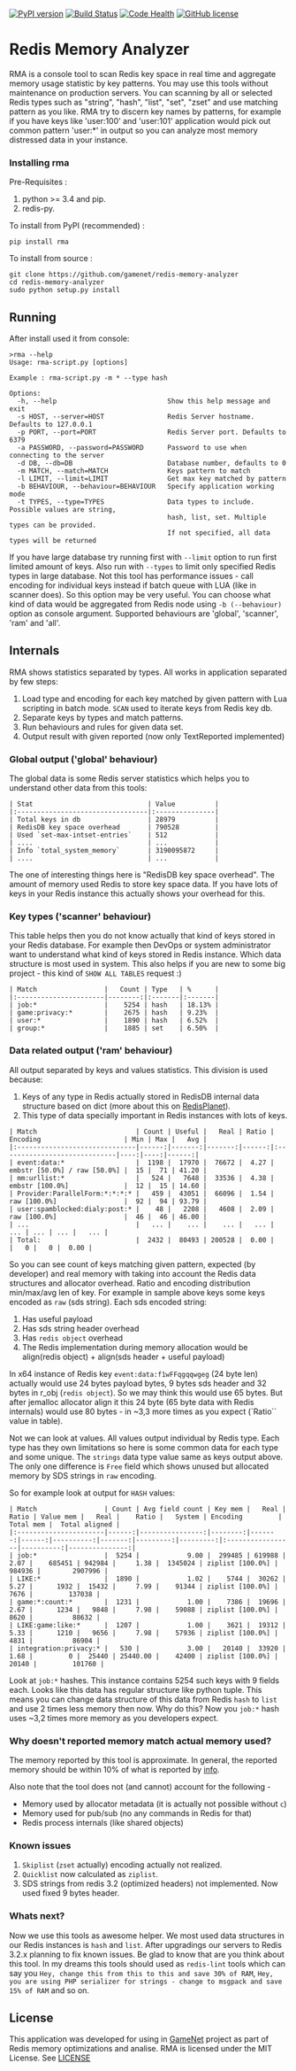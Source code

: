 [![PyPI version](https://badge.fury.io/py/rma.svg)](https://badge.fury.io/py/rma)
[![Build Status](https://travis-ci.org/gamenet/redis-memory-analyzer.svg?branch=master)](https://travis-ci.org/gamenet/redis-memory-analyzer)
[![Code Health](https://landscape.io/github/gamenet/redis-memory-analyzer/master/landscape.svg?style=flat-square)](https://landscape.io/github/gamenet/redis-memory-analyzer/master)
[![GitHub license](https://img.shields.io/badge/license-MIT-blue.svg)](https://raw.githubusercontent.com/gamenet/redis-memory-analyzer/master/LICENSE)

Redis Memory Analyzer
===

RMA is a console tool to scan Redis key space in real time and aggregate memory usage statistic by key patterns. You may
use this tools without maintenance on production servers. You can scanning by all or selected Redis types such as "string",
"hash", "list", "set", "zset" and use matching pattern as you like. RMA try to discern key names by patterns, for example
if you have keys like 'user:100' and 'user:101' application would pick out common pattern 'user:*' in output so you can
analyze most memory distressed data in your instance.

### Installing rma

Pre-Requisites :

1. python >= 3.4 and pip.
2. redis-py.

To install from PyPI (recommended) :

    pip install rma

To install from source :

    git clone https://github.com/gamenet/redis-memory-analyzer
    cd redis-memory-analyzer
    sudo python setup.py install

## Running

After install used it from console:

```
>rma --help
Usage: rma-script.py [options]

Example : rma-script.py -m * --type hash

Options:
  -h, --help                            Show this help message and exit
  -s HOST, --server=HOST                Redis Server hostname. Defaults to 127.0.0.1
  -p PORT, --port=PORT                  Redis Server port. Defaults to 6379
  -a PASSWORD, --password=PASSWORD      Password to use when connecting to the server
  -d DB, --db=DB                        Database number, defaults to 0
  -m MATCH, --match=MATCH               Keys pattern to match
  -l LIMIT, --limit=LIMIT               Get max key matched by pattern
  -b BEHAVIOUR, --behaviour=BEHAVIOUR   Specify application working mode
  -t TYPES, --type=TYPES                Data types to include. Possible values are string,
                                        hash, list, set. Multiple types can be provided.
                                        If not specified, all data types will be returned
```

If you have large database try running first with `--limit` option to run first limited amount of keys. Also run with `--types`
 to limit only specified Redis types in large database. Not this tool has performance issues - call encoding for individual
 keys instead if batch queue with LUA (like in scanner does). So this option may be very useful. You can choose what
 kind of data would be aggregated from Redis node using `-b (--behaviour)` option as console argument. Supported
 behaviours are 'global', 'scanner', 'ram' and 'all'.


## Internals

RMA shows statistics separated by types. All works in application separated by few steps:

 1. Load type and encoding for each key matched by given pattern with Lua scripting in batch mode. `SCAN` used to
    iterate keys from Redis key db.
 2. Separate keys by types and match patterns.
 3. Run behaviours and rules for given data set.
 4. Output result with given reported (now only TextReported implemented)


### Global output ('global' behaviour)

The global data is some Redis server statistics which helps you to understand other data from this tools:

```
| Stat                             | Value          |
|:---------------------------------|:---------------|
| Total keys in db                 | 28979          |
| RedisDB key space overhead       | 790528         |
| Used `set-max-intset-entries`    | 512            |
| ....                             | ...            |
| Info `total_system_memory`       | 3190095872     |
| ....                             | ...            |
```

The one of interesting things here is "RedisDB key space overhead". The amount of memory used Redis to store key space
data. If you have lots of keys in your Redis instance this actually shows your overhead for this.

### Key types ('scanner' behaviour)

This table helps then you do not know actually that kind of keys stored in your Redis database. For example then DevOps or
system administrator want to understand what kind of keys stored in Redis instance. Which data structure is most used in
system. This also helps if you are new to some big project - this kind of `SHOW ALL TABLES` request :)

```
| Match                 |   Count | Type   | %      |
|:----------------------|--------:|:-------|:-------|
| job:*                 |    5254 | hash   | 18.13% |
| game:privacy:*        |    2675 | hash   | 9.23%  |
| user:*                |    1890 | hash   | 6.52%  |
| group:*               |    1885 | set    | 6.50%  |

```

### Data related output ('ram' behaviour)

All output separated by keys and values statistics. This division is used because:
1. Keys of any type in Redis actually stored in RedisDB internal data structure based on dict (more about this on [RedisPlanet](http://redisplanet.com/)).
2. This type of data specially important in Redis instances with lots of keys.

```
| Match                         | Count | Useful |   Real | Ratio | Encoding                     | Min | Max |   Avg |
|:------------------------------|------:|-------:|-------:|------:|:-----------------------------|----:|----:|------:|
| event:data:*                  |  1198 |  17970 |  76672 |  4.27 | embstr [50.0%] / raw [50.0%] |  15 |  71 | 41.20 |
| mm:urllist:*                  |   524 |   7648 |  33536 |  4.38 | embstr [100.0%]              |  12 |  15 | 14.60 |
| Provider:ParallelForm:*:*:*:* |   459 |  43051 |  66096 |  1.54 | raw [100.0%]                 |  92 |  94 | 93.79 |
| user:spamblocked:dialy:post:* |    48 |   2208 |   4608 |  2.09 | raw [100.0%]                 |  46 |  46 | 46.00 |
| ...                           |   ... |    ... |    ... |   ... |                          ... | ... | ... |   ... |
| Total:                        |  2432 |  80493 | 200528 |  0.00 |                              |   0 |   0 |  0.00 |
```

So you can see count of keys matching given pattern, expected (by developer) and real memory with taking into account the
Redis data structures and allocator overhead. Ratio and encoding distribution min/max/avg len of key. For example in sample
above keys some keys encoded as `raw` (sds string). Each sds encoded string:

1. Has useful payload
2. Has sds string header overhead
3. Has `redis object` overhead
4. The Redis implementation during memory allocation would be align(redis object) + align(sds header + useful payload)

In x64 instance of Redis key `event:data:f1wFFqgqqwgeg` (24 byte len) actually would use 24 bytes payload bytes, 9 bytes sds header
and 32 bytes in r_obj (`redis object`). So we may think this would use 65 bytes. But after jemalloc allocator align it
this 24 byte (65 byte data with Redis internals) would use 80 bytes - in ~3,3 more times as you expect (`Ratio`` value
in table).

Not we can look at values. All values output individual by Redis type. Each type has they own limitations so here is
some common data for each type and some unique. The `strings` data type value same as keys output above. The only one
 difference is `Free` field which shows unused but allocated memory by SDS strings in `raw` encoding.

So for example look at output for `HASH` values:

```
| Match                 | Count | Avg field count | Key mem |   Real | Ratio | Value mem |   Real |    Ratio |   System | Encoding         | Total mem |  Total aligned |
|:----------------------|------:|----------------:|--------:|-------:|------:|----------:|-------:|---------:|---------:|:-----------------|----------:|---------------:|
| job:*                 |  5254 |            9.00 |  299485 | 619988 |  2.07 |    685451 | 942984 |     1.38 |  1345024 | ziplist [100.0%] |    984936 |        2907996 |
| LIKE:*                |  1890 |            1.02 |    5744 |  30262 |  5.27 |      1932 |  15432 |     7.99 |    91344 | ziplist [100.0%] |      7676 |         137038 |
| game:*:count:*        |  1231 |            1.00 |    7386 |  19696 |  2.67 |      1234 |   9848 |     7.98 |    59088 | ziplist [100.0%] |      8620 |          88632 |
| LIKE:game:like:*      |  1207 |            1.00 |    3621 |  19312 |  5.33 |      1210 |   9656 |     7.98 |    57936 | ziplist [100.0%] |      4831 |          86904 |
| integration:privacy:* |   530 |            3.00 |   20140 |  33920 |  1.68 |         0 |  25440 | 25440.00 |    42400 | ziplist [100.0%] |     20140 |         101760 |
```

Look at `job:*` hashes. This instance contains 5254 such keys with 9 fields each. Looks like this data has regular structure
like python tuple. This means you can change data structure of this data from Redis `hash` to `list` and use 2 times less
memory then now. Why do this? Now you `job:*` hash uses ~3,2 times more memory as you developers expect.

### Why doesn't reported memory match actual memory used?

The memory reported by this tool is approximate. In general, the reported memory should be within 10% of what is reported by [info](http://redis.io/commands/info).

Also note that the tool does not (and cannot) account for the following -
* Memory used by allocator metadata (it is actually not possible without `c`)
* Memory used for pub/sub (no any commands in Redis for that)
* Redis process internals (like shared objects)


### Known issues

1. `Skiplist` (`zset` actually) encoding actually not realized.
2. `Quicklist` now calculated as `ziplist`.
3. SDS strings from redis 3.2 (optimized headers) not implemented. Now used fixed 9 bytes header.


### Whats next?

Now we use this tools as awesome helper. We most used data structures in our Redis instances is `hash` and `list`. After
upgradings our servers to Redis 3.2.x planning to fix known issues. Be glad to know that are you think about this tool.
In my dreams this tools should used as `redis-lint` tools which can say you `Hey, change this from this to this and save
30% of RAM`, `Hey, you are using PHP serializer for strings - change to msgpack and save 15% of RAM` and so on.

## License

This application was developed for using in [GameNet](https://gamenet.ru/) project as part of Redis memory optimizations
 and analise. RMA is licensed under the MIT License. See [LICENSE](https://github.com/gamenet/redis-memory-analyzer/blob/master/LICENSE)
